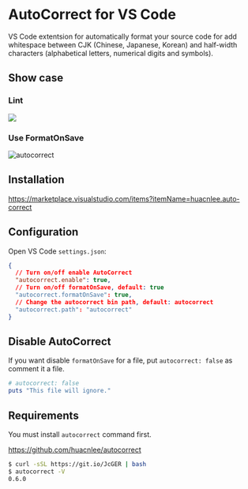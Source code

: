 # AutoCorrect for VS Code

VS Code extentsion for automatically format your source code for add whitespace between CJK (Chinese, Japanese, Korean) and half-width characters (alphabetical letters, numerical digits and symbols).

## Show case

### Lint

![](https://user-images.githubusercontent.com/5518/124361642-9df64400-dc62-11eb-8ee2-79cd88666bfa.png)

### Use FormatOnSave

![autocorrect](https://user-images.githubusercontent.com/5518/123918476-7ed38a00-d9b6-11eb-91f7-6af7a9c49a3e.gif)

## Installation

https://marketplace.visualstudio.com/items?itemName=huacnlee.auto-correct

## Configuration

Open VS Code `settings.json`:

```json
{
  // Turn on/off enable AutoCorrect
  "autocorrect.enable": true,
  // Turn on/off formatOnSave, default: true
  "autocorrect.formatOnSave": true,
  // Change the autocorrect bin path, default: autocorrect
  "autocorrect.path": "autocorrect"
}
```

## Disable AutoCorrect

If you want disable `formatOnSave` for a file, put `autocorrect: false` as comment it a file.

```rb
# autocorrect: false
puts "This file will ignore."
```

## Requirements

You must install `autocorrect` command first.

https://github.com/huacnlee/autocorrect

```bash
$ curl -sSL https://git.io/JcGER | bash
$ autocorrect -V
0.6.0
```
